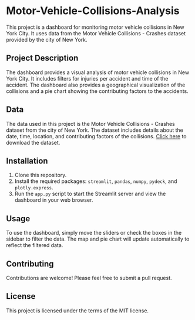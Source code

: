 # Motor-Vehicle-Collisions-Analysis
This project is a dashboard for monitoring motor vehicle collisions in New York City. It uses data from the Motor Vehicle Collisions - Crashes dataset provided by the city of New York.

## Project Description

The dashboard provides a visual analysis of motor vehicle collisions in New York City. It includes filters for injuries per accident and time of the accident. The dashboard also provides a geographical visualization of the collisions and a pie chart showing the contributing factors to the accidents.

## Data

The data used in this project is the Motor Vehicle Collisions - Crashes dataset from the city of New York. The dataset includes details about the date, time, location, and contributing factors of the collisions. [Click here](https://data.cityofnewyork.us/Public-Safety/Motor-Vehicle-Collisions-Crashes/h9gi-nx95/about_data) to download the dataset.

## Installation

1. Clone this repository.
2. Install the required packages: `streamlit`, `pandas`, `numpy`, `pydeck`, and `plotly.express`.
3. Run the `app.py` script to start the Streamlit server and view the dashboard in your web browser.

## Usage

To use the dashboard, simply move the sliders or check the boxes in the sidebar to filter the data. The map and pie chart will update automatically to reflect the filtered data.

## Contributing

Contributions are welcome! Please feel free to submit a pull request.

## License

This project is licensed under the terms of the MIT license.
